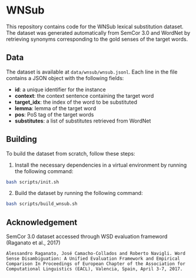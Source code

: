 # WNSub
This repository contains code for the WNSub lexical substitution dataset. The dataset was generated automatically from SemCor 3.0 and WordNet by retrieving synonyms corresponding to the gold senses of the target words.

## Data
The dataset is available at `data/wnsub/wnsub.jsonl`. Each line in the file contains a JSON object with the following fields:
- **id**: a unique identifier for the instance
- **context**: the context sentence containing the target word
- **target_idx**: the index of the word to be substituted
- **lemma**: lemma of the target word
- **pos**: PoS tag of the target words
- **substitutes**: a list of substitutes retrieved from WordNet

## Building
To build the dataset from scratch, follow these steps:

1. Install the necessary dependencies in a virtual environment by running the following command:
```bash
bash scripts/init.sh
```

2. Build the dataset by running the following command:
```bash
bash scripts/build_wnsub.sh
```

## Acknowledgement
SemCor 3.0 dataset accessed through WSD evaluation frameword (Raganato et al., 2017)

```
Alessandro Raganato, José Camacho-Collados and Roberto Navigli. Word Sense Disambiguation: A Unified Evaluation Framework and Empirical Comparison In Proceedings of European Chapter of the Association for Computational Linguistics (EACL), Valencia, Spain, April 3-7, 2017. 
```